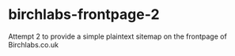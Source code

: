 # birchlabs-frontpage-2
Attempt 2 to provide a simple plaintext sitemap on the frontpage of Birchlabs.co.uk

